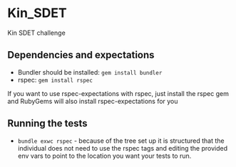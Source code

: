 # Kin_SDET
Kin SDET challenge


## Dependencies and expectations
- Bundler should be installed: `gem install bundler`
- rspec: `gem install rspec`

If you want to use rspec-expectations with rspec, just install the rspec gem and RubyGems will also install rspec-expectations for you

## Running the tests
- `bundle exwc rspec` - because of the tree set up it is structured that the individual does not need to use the rspec tags and editing the provided env vars to point to the location you want your tests to run.
